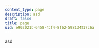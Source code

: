 ```yaml
---
content_type: page
description: asd
draft: false
title: page
uid: e902021b-6458-4cf4-8f62-598134817c6a
---
```

asd